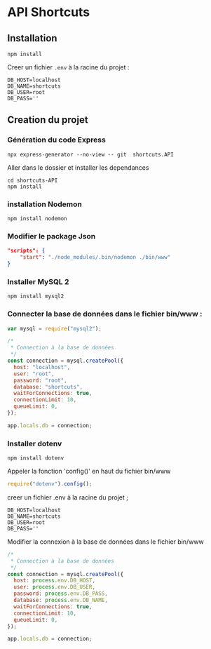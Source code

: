 # API Shortcuts

## Installation

```shell
npm install
```

Creer un fichier `.env` à la racine du projet :

```dotenv
DB_HOST=localhost
DB_NAME=shortcuts
DB_USER=root
DB_PASS=''
```

## Creation du projet

### Génération du code Express

```Shell
npx express-generator --no-view -- git  shortcuts.API
```

Aller dans le dossier et installer les dependances

```Shell
cd shortcuts-API
npm install
```

### installation Nodemon

```Shell
npm install nodemon
```

### Modifier le package Json

```json
"scripts": {
    "start": "./node_modules/.bin/nodemon ./bin/www"
}
```

### Installer MySQL 2

```Shell
npm install mysql2
```

### Connecter la base de données dans le fichier bin/www :

```javascript
var mysql = require("mysql2");

/*
 * Connection à la base de données
 */
const connection = mysql.createPool({
  host: "localhost",
  user: "root",
  password: "root",
  database: "shortcuts",
  waitForConnections: true,
  connectionLimit: 10,
  queueLimit: 0,
});

app.locals.db = connection;
```

### Installer dotenv

```shell
npm install dotenv
```

Appeler la fonction 'config()' en haut du fichier bin/www

```javascript
require("dotenv").config();
```

creer un fichier .env à la racine du projet ;

```dotenv
DB_HOST=localhost
DB_NAME=shortcuts
DB_USER=root
DB_PASS=''
```

Modifier la connexion à la base de données dans le fichier bin/www

```javascript
/*
 * Connection à la base de données
 */
const connection = mysql.createPool({
  host: process.env.DB_HOST,
  user: process.env.DB_USER,
  password: process.env.DB_PASS,
  database: process.env.DB_NAME,
  waitForConnections: true,
  connectionLimit: 10,
  queueLimit: 0,
});

app.locals.db = connection;
```
